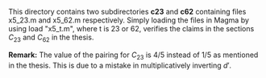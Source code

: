 This directory contains two subdirectories **c23** and **c62** containing files x5_23.m
and x5_62.m respectively. Simply loading the files in Magma by using load "x5_t.m", where
t is 23 or 62, verifies the claims in the sections $C_{23}$ and $C_{62}$ in the thesis. 

**Remark:** The value of the pairing for $C_{23}$ is $4/5$ instead of $1/5$ as mentioned
in the thesis. This is due to a mistake in multiplicatively inverting $d'$.
